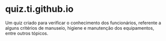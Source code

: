 # quiz.ti.github.io
Um quiz criado para verificar o conhecimento dos funcionários, referente a alguns critérios de manuseio, higiene e manutenção dos equipamentos, entre outros tópicos.
